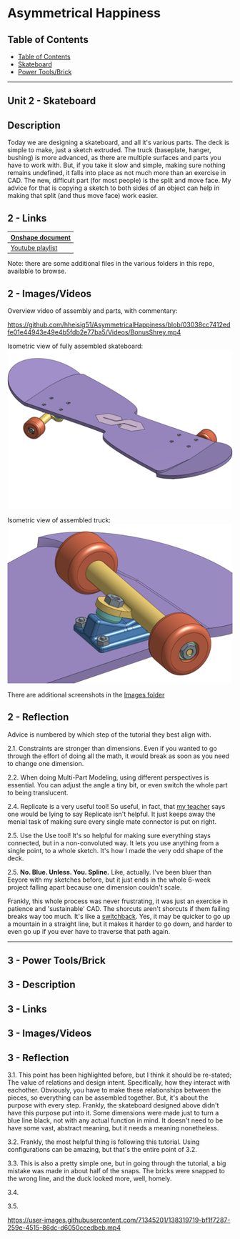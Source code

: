 # Asymmetrical Happiness

## Table of Contents

- [Table of Contents](#TableOfContents)
- [Skateboard](#unit-2---skateboard)
- [Power Tools/Brick](#Unit_3)

---

## Unit 2 - Skateboard

## Description

Today we are designing a skateboard, and all it's various parts. The deck is simple to make, just a sketch extruded. The truck (baseplate, hanger, bushing) is more advanced, as there are multiple surfaces and parts you have to work with. But, if you take it slow and simple, making sure nothing remains undefined, it falls into place as not much more than an exercise in CAD. The new, difficult part (for most people) is the split and move face. My advice for that is copying a sketch to both sides of an object can help in making that split (and thus move face) work easier.

## 2 - Links

| [Onshape document](https://cvilleschools.onshape.com/documents/618b592bf73b13d5cd2b1c96/w/7d3536bfab490ef978980adf/e/1ca3d9266cbb04a65fddf9ed) |
| ---------------------------------------------------------------------------------------------------------------------------------------------- |
| [Youtube playlist](https://www.youtube.com/playlist?list=PLWQhE570pqHolLXlZ6UV2fSPk2NbFPnma)                                                   |

Note: there are some additional files in the various folders in this repo, available to browse.

## 2 - Images/Videos

Overview video of assembly and parts, with commentary:

<https://github.com/hheisig51/AsymmetricalHappiness/blob/03038cc7412edfe01e44943e49e4b5fdb2e77ba5/Videos/BonusShrey.mp4>

Isometric view of fully assembled skateboard:
![Isometric view of fully assembled skateboard](https://github.com/hheisig51/AsymmetricalHappiness/blob/5b9f750f120803a5f993693c322361e040595fb4/Images/Skateboard.png?raw=true)

Isometric view of assembled truck:
![Isometric view of assembled truck](https://github.com/hheisig51/AsymmetricalHappiness/blob/5b9f750f120803a5f993693c322361e040595fb4/Images/AssembledTruck.png?raw=true)

There are additional screenshots in the [Images folder](https://github.com/hheisig51/AsymmetricalHappiness/blob/f8387eaa7c6a6da38051f8700d2ac330e7f64e2a/Images)

## 2 - Reflection

Advice is numbered by which step of the tutorial they best align with.

2.1. Constraints are stronger than dimensions. Even if you wanted to go through the effort of doing all the math, it would break as soon as you need to change one dimension.

2.2. When doing Multi-Part Modeling, using different perspectives is essential. You can adjust the angle a tiny bit, or even switch the whole part to being translucent.

2.4. Replicate is a very useful tool! So useful, in fact, that [my teacher](https://github.com/Helmstk1) says one would be lying to say Replicate isn't helpful. It just keeps away the menial task of making sure every single mate connector is put on right.

2.5. Use the Use tool! It's so helpful for making sure everything stays connected, but in a non-convoluted way. It lets you use anything from a single point, to a whole sketch. It's how I made the very odd shape of the deck.

2.5. **No. Blue. Unless. You. Spline.** Like, actually. I've been bluer than Eeyore with my sketches before, but it just ends in the whole 6-week project falling apart because one dimension couldn't scale.

Frankly, this whole process was never frustrating, it was just an exercise in patience and 'sustainable' CAD. The shorcuts aren't shorcuts if them failing breaks way too much. It's like a [switchback](https://trailandsummit.com/what-is-a-switchback-in-hiking/). Yes, it may be quicker to go up a mountain in a straight line, but it makes it harder to go down, and harder to even go up if you ever have to traverse that path again.

---

## 3 - Power Tools/Brick

## 3 - Description

## 3 - Links

## 3 - Images/Videos

## 3 - Reflection

3.1. This point has been highlighted before, but I think it should be re-stated; The value of relations and design intent. Specifically, how they interact with eachother. Obviously, you have to make these relationships between the pieces, so everything can be assembled together. But, it's about the purpose with every step. Frankly, the skateboard designed above didn't have this purpose put into it. Some dimensions were made just to turn a blue line black, not with any actual function in mind. It doesn't need to be have some vast, abstract meaning, but it needs a meaning nonetheless.

3.2. Frankly, the most helpful thing is following this tutorial. Using configurations can be amazing, but that's the entire point of 3.2.

3.3. This is also a pretty simple one, but in going through the tutorial, a big mistake was made in about half of the snaps. The bricks were snapped to the wrong line, and the duck looked more, well, homely.

3.4.

3.5.

<https://user-images.githubusercontent.com/71345201/138319719-bf1f7287-259e-4515-86dc-d6050ccedbeb.mp4>
